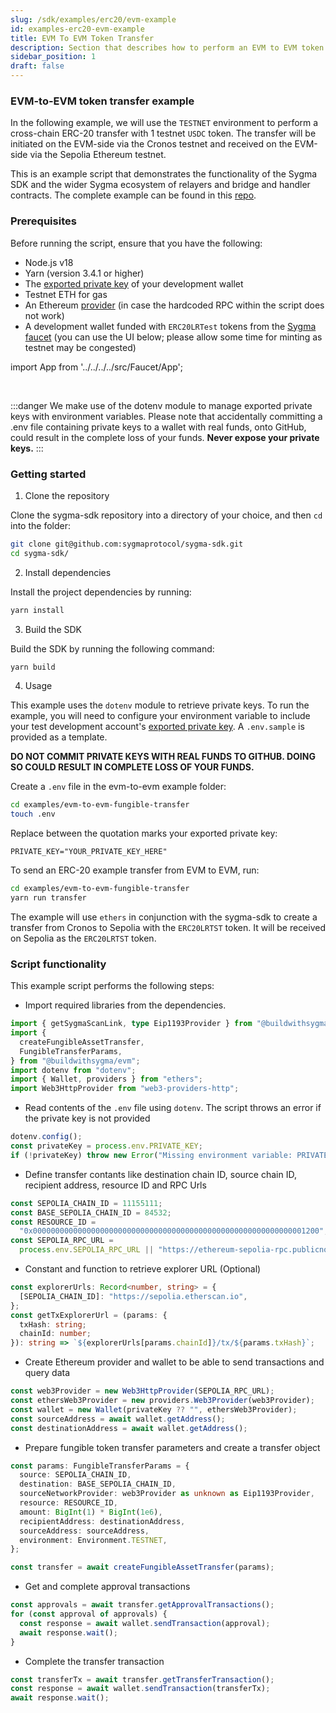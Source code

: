 ```yaml
---
slug: /sdk/examples/erc20/evm-example
id: examples-erc20-evm-example
title: EVM To EVM Token Transfer
description: Section that describes how to perform an EVM to EVM token transfer.
sidebar_position: 1
draft: false
---
```


### EVM-to-EVM token transfer example

In the following example, we will use the `TESTNET` environment to perform a cross-chain ERC-20 transfer with 1 testnet `USDC` token. The transfer will be initiated on the EVM-side via the Cronos testnet and received on the EVM-side via the Sepolia Ethereum testnet.

This is an example script that demonstrates the functionality of the Sygma SDK and the wider Sygma ecosystem of relayers and bridge and handler contracts. The complete example can be found in this [repo](https://github.com/sygmaprotocol/sygma-sdk/tree/main/examples/evm-to-evm-fungible-transfer).

### Prerequisites

Before running the script, ensure that you have the following:

- Node.js v18
- Yarn (version 3.4.1 or higher)
- The [exported private key](https://support.metamask.io/hc/en-us/articles/360015289632-How-to-export-an-account-s-private-key) of your development wallet
- Testnet ETH for gas
- An Ethereum [provider](https://www.infura.io/) (in case the hardcoded RPC within the script does not work)
- A development wallet funded with `ERC20LRTest` tokens from the [Sygma faucet](https://faucet-ui-stage.buildwithsygma.com/) (you can use the UI below; please allow some time for minting as testnet may be congested)

import App from '../../../../src/Faucet/App';

<App />
<br/>

:::danger
We make use of the dotenv module to manage exported private keys with environment variables. Please note that accidentally committing a .env file containing private keys to a wallet with real funds, onto GitHub, could result in the complete loss of your funds. **Never expose your private keys.**
:::

### Getting started

1. Clone the repository

Clone the sygma-sdk repository into a directory of your choice, and then `cd` into the folder:

```bash
git clone git@github.com:sygmaprotocol/sygma-sdk.git
cd sygma-sdk/
```

2. Install dependencies

Install the project dependencies by running:

```bash
yarn install
```

3. Build the SDK

Build the SDK by running the following command:

```bash
yarn build
```

4. Usage

This example uses the `dotenv` module to retrieve private keys. To run the example, you will need to configure your environment variable to include your test development account's [exported private key](https://support.metamask.io/hc/en-us/articles/360015289632-How-to-export-an-account-s-private-key). A `.env.sample` is provided as a template.

**DO NOT COMMIT PRIVATE KEYS WITH REAL FUNDS TO GITHUB. DOING SO COULD RESULT IN COMPLETE LOSS OF YOUR FUNDS.**

Create a `.env` file in the evm-to-evm example folder:

```bash
cd examples/evm-to-evm-fungible-transfer
touch .env
```

Replace between the quotation marks your exported private key:

`PRIVATE_KEY="YOUR_PRIVATE_KEY_HERE"`

To send an ERC-20 example transfer from EVM to EVM, run:

```bash
cd examples/evm-to-evm-fungible-transfer
yarn run transfer
```

The example will use `ethers` in conjunction with the sygma-sdk to create a transfer from Cronos to Sepolia with the `ERC20LRTST` token. It will be received on Sepolia as the `ERC20LRTST` token.

### Script functionality

This example script performs the following steps:

- Import required libraries from the dependencies.

```ts
import { getSygmaScanLink, type Eip1193Provider } from "@buildwithsygma/core";
import {
  createFungibleAssetTransfer,
  FungibleTransferParams,
} from "@buildwithsygma/evm";
import dotenv from "dotenv";
import { Wallet, providers } from "ethers";
import Web3HttpProvider from "web3-providers-http";
```

- Read contents of the `.env` file using `dotenv`. The script throws an error if the private key is not provided

```ts
dotenv.config();
const privateKey = process.env.PRIVATE_KEY;
if (!privateKey) throw new Error("Missing environment variable: PRIVATE_KEY");
```

- Define transfer contants like destination chain ID, source chain ID, recipient address, resource ID and RPC Urls

```ts
const SEPOLIA_CHAIN_ID = 11155111;
const BASE_SEPOLIA_CHAIN_ID = 84532;
const RESOURCE_ID =
  "0x0000000000000000000000000000000000000000000000000000000000001200";
const SEPOLIA_RPC_URL =
  process.env.SEPOLIA_RPC_URL || "https://ethereum-sepolia-rpc.publicnode.com";
```

- Constant and function to retrieve explorer URL (Optional)

```ts
const explorerUrls: Record<number, string> = {
  [SEPOLIA_CHAIN_ID]: "https://sepolia.etherscan.io",
};
const getTxExplorerUrl = (params: {
  txHash: string;
  chainId: number;
}): string => `${explorerUrls[params.chainId]}/tx/${params.txHash}`;
```

- Create Ethereum provider and wallet to be able to send transactions and query data

```ts
const web3Provider = new Web3HttpProvider(SEPOLIA_RPC_URL);
const ethersWeb3Provider = new providers.Web3Provider(web3Provider);
const wallet = new Wallet(privateKey ?? "", ethersWeb3Provider);
const sourceAddress = await wallet.getAddress();
const destinationAddress = await wallet.getAddress();
```

- Prepare fungible token transfer parameters and create a transfer object

```ts
const params: FungibleTransferParams = {
  source: SEPOLIA_CHAIN_ID,
  destination: BASE_SEPOLIA_CHAIN_ID,
  sourceNetworkProvider: web3Provider as unknown as Eip1193Provider,
  resource: RESOURCE_ID,
  amount: BigInt(1) * BigInt(1e6),
  recipientAddress: destinationAddress,
  sourceAddress: sourceAddress,
  environment: Environment.TESTNET,
};

const transfer = await createFungibleAssetTransfer(params);
```

- Get and complete approval transactions

```ts
const approvals = await transfer.getApprovalTransactions();
for (const approval of approvals) {
  const response = await wallet.sendTransaction(approval);
  await response.wait();
}
```

- Complete the transfer transaction

```ts
const transferTx = await transfer.getTransferTransaction();
const response = await wallet.sendTransaction(transferTx);
await response.wait();
```
